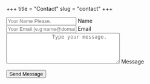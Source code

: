 +++ 
title = "Contact"
slug = "contact"
+++

<section class="contactForm">
<form method="POST" action="https://formspree.io/jainrasik+formspree@gmail.com">
  <div class="text-input">
    <input type="text" required id="name" name="name" placeholder="Your Name Please.">
    <label for="name">Name</label>
  </div>
  <div class="text-input">
    <input type="email" required id="email" name="_replyto" placeholder="Your Email (e.g name@domain.com)">
    <label for="email">Email</label>
  </div>
  <div class="text-input">
    <textarea type="text" id="message" name="message" required rows=5 style="height:auto; padding-left:120px" placeholder="Type your message."></textarea>
    <label for="message">Message</label>
  </div>

 <button type="submit">Send Message</button>
 
</form>
</section>
